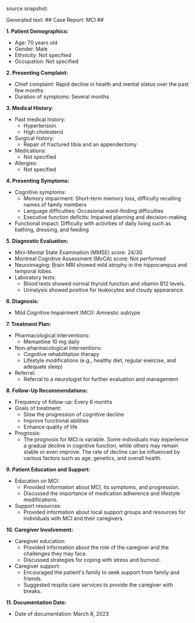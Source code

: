 source snapshot:


Generated text: ## Case Report: MCI ##


**1. Patient Demographics:**
- Age: 70 years old
- Gender: Male
- Ethnicity: Not specified
- Occupation: Not specified

**2. Presenting Complaint:**
- Chief complaint: Rapid decline in health and mental status over the past few months
- Duration of symptoms: Several months

**3. Medical History:**
- Past medical history:
  - Hypertension
  - High cholesterol
- Surgical history:
  - Repair of fractured tibia and an appendectomy
- Medications:
  - Not specified
- Allergies:
  - Not specified

**4. Presenting Symptoms:**
- Cognitive symptoms:
  - Memory impairment: Short-term memory loss, difficulty recalling names of family members
  - Language difficulties: Occasional word-finding difficulties
  - Executive function deficits: Impaired planning and decision-making
- Functional impact: Difficulty with activities of daily living such as bathing, dressing, and feeding

**5. Diagnostic Evaluation:**
- Mini-Mental State Examination (MMSE) score: 24/30
- Montreal Cognitive Assessment (MoCA) score: Not performed
- Neuroimaging: Brain MRI showed mild atrophy in the hippocampus and temporal lobes.
- Laboratory tests:
  - Blood tests showed normal thyroid function and vitamin B12 levels.
  - Urinalysis showed positive for leukocytes and cloudy appearance.

**6. Diagnosis:**
- Mild Cognitive Impairment (MCI): Amnestic subtype

**7. Treatment Plan:**
- Pharmacological interventions:
  - Memantine 10 mg daily
- Non-pharmacological interventions:
  - Cognitive rehabilitation therapy
  - Lifestyle modifications (e.g., healthy diet, regular exercise, and adequate sleep)
- Referral:
  - Referral to a neurologist for further evaluation and management

**8. Follow-Up Recommendations:**
- Frequency of follow-up: Every 6 months
- Goals of treatment:
  - Slow the progression of cognitive decline
  - Improve functional abilities
  - Enhance quality of life
- Prognosis:
  - The prognosis for MCI is variable. Some individuals may experience a gradual decline in cognitive function, while others may remain stable or even improve. The rate of decline can be influenced by various factors such as age, genetics, and overall health.

**9. Patient Education and Support:**
- Education on MCI:
  - Provided information about MCI, its symptoms, and progression.
  - Discussed the importance of medication adherence and lifestyle modifications.
- Support resources:
  - Provided information about local support groups and resources for individuals with MCI and their caregivers.       

**10. Caregiver Involvement:**
- Caregiver education:
  - Provided information about the role of the caregiver and the challenges they may face.
  - Discussed strategies for coping with stress and burnout.
- Caregiver support:
  - Encouraged the patient's family to seek support from family and friends.
  - Suggested respite care services to provide the caregiver with breaks.

**11. Documentation Date:**
- Date of documentation: March 8, 2023